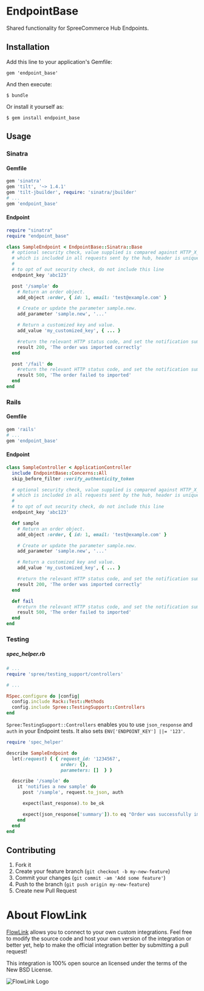 # EndpointBase

Shared functionality for SpreeCommerce Hub Endpoints.

## Installation

Add this line to your application's Gemfile:

    gem 'endpoint_base'

And then execute:

    $ bundle

Or install it yourself as:

    $ gem install endpoint_base

## Usage

### Sinatra

#### Gemfile

```ruby
gem 'sinatra'
gem 'tilt', '~> 1.4.1'
gem 'tilt-jbuilder', require: 'sinatra/jbuilder'
# ...
gem 'endpoint_base'
```

#### Endpoint

```ruby
require "sinatra"
require "endpoint_base"

class SampleEndpoint < EndpointBase::Sinatra::Base
  # optional security check, value supplied is compared against HTTP_X_HUB_TOKEN header
  # which is included in all requests sent by the hub, header is unique per integration.
  #
  # to opt of out security check, do not include this line
  endpoint_key 'abc123'

  post '/sample' do
    # Return an order object.
    add_object :order, { id: 1, email: 'test@example.com' }

    # Create or update the parameter sample.new.
    add_parameter 'sample.new', '...'

    # Return a customized key and value.
    add_value 'my_customized_key', { ... }

    #return the relevant HTTP status code, and set the notification summary.
    result 200, 'The order was imported correctly'
  end

  post '/fail' do
    #return the relevant HTTP status code, and set the notification summary.
    result 500, 'The order failed to imported'
  end
end

```

### Rails

#### Gemfile

```ruby
gem 'rails'
# ...
gem 'endpoint_base'
```

#### Endpoint

```ruby
class SampleController < ApplicationController
  include EndpointBase::Concerns::All
  skip_before_filter :verify_authenticity_token

  # optional security check, value supplied is compared against HTTP_X_HUB_TOKEN header
  # which is included in all requests sent by the hub, header is unique per integration.
  #
  # to opt of out security check, do not include this line
  endpoint_key 'abc123'

  def sample
    # Return an order object.
    add_object :order, { id: 1, email: 'test@example.com' }

    # Create or update the parameter sample.new.
    add_parameter 'sample.new', '...'

    # Return a customized key and value.
    add_value 'my_customized_key', { ... }

    #return the relevant HTTP status code, and set the notification summary.
    result 200, 'The order was imported correctly'
  end

  def fail
    #return the relevant HTTP status code, and set the notification summary.
    result 500, 'The order failed to imported'
  end
end

```

### Testing

##### spec_helper.rb

```ruby
# ...
require 'spree/testing_support/controllers'

# ...

RSpec.configure do |config|
  config.include Rack::Test::Methods
  config.include Spree::TestingSupport::Controllers
end
```

`Spree:TestingSupport::Controllers` enables you to use `json_response` and `auth` in your Endpoint tests. It also sets `ENV['ENDPOINT_KEY'] ||= '123'`.

```ruby
require 'spec_helper'

describe SampleEndpoint do
  let(:request) { { request_id: '1234567',
                    order: {},
                    parameters: []  } }

  describe '/sample' do
    it 'notifies a new sample' do
      post '/sample', request.to_json, auth

      expect(last_response).to be_ok

      expect(json_response['summary']).to eq "Order was successfully imported"
    end
  end
end
```

## Contributing

1. Fork it
2. Create your feature branch (`git checkout -b my-new-feature`)
3. Commit your changes (`git commit -am 'Add some feature'`)
4. Push to the branch (`git push origin my-new-feature`)
5. Create new Pull Request

# About FlowLink

[FlowLink](http://flowlink.io/) allows you to connect to your own custom integrations.
Feel free to modify the source code and host your own version of the integration
or better yet, help to make the official integration better by submitting a pull request!

This integration is 100% open source an licensed under the terms of the New BSD License.

![FlowLink Logo](http://flowlink.io/wp-content/uploads/logo-1.png)
